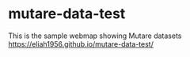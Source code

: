 # mutare-data-test
This is the sample webmap showing Mutare datasets
https://eliah1956.github.io/mutare-data-test/
